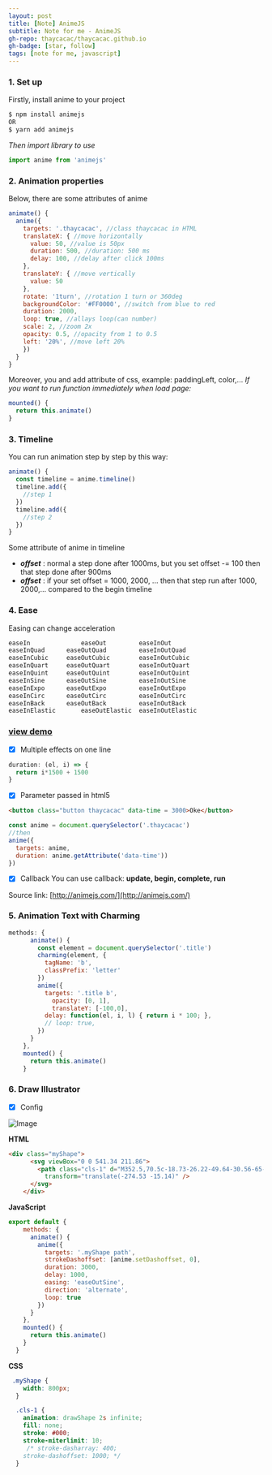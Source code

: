 ```yaml
---
layout: post
title: [Note] AnimeJS
subtitle: Note for me - AnimeJS
gh-repo: thaycacac/thaycacac.github.io
gh-badge: [star, follow]
tags: [note for me, javascript]
---
```


### 1. Set up
Firstly, install anime to your project
```javascript
$ npm install animejs
OR
$ yarn add animejs
```
*Then import library to use*
```javascript
import anime from 'animejs'
```

### 2. Animation properties

Below, there are some attributes of anime
```javascript
animate() {
  anime({
    targets: '.thaycacac', //class thaycacac in HTML
    translateX: { //move horizontally
      value: 50, //value is 50px
      duration: 500, //duration: 500 ms
      delay: 100, //delay after click 100ms
    },
    translateY: { //move vertically
      value: 50
    },
    rotate: '1turn', //rotation 1 turn or 360deg
    backgroundColor: '#FF0000', //switch from blue to red
    duration: 2000,
    loop: true, //allays loop(can number)
    scale: 2, //zoom 2x
    opacity: 0.5, //opacity from 1 to 0.5
    left: '20%', //move left 20%
    })
  }
}
```

Moreover, you and add attribute of css, example: paddingLeft, color,...
*If you want to run function immediately when load page:*
```javascript
mounted() {
  return this.animate()
}
```

### 3. Timeline
You can run animation step by step by this way:
```javascript
animate() {
  const timeline = anime.timeline()
  timeline.add({
    //step 1
  })
  timeline.add({
    //step 2
  })
}
```
Some attribute of anime in timeline
- ***offset*** : normal a step done after 1000ms, but you set offset -= 100 then that step done after 900ms
- ***offset*** : if your set offset = 1000, 2000, ... then that step run after 1000, 2000,... compared to the begin timeline
### 4. Ease
Easing can change acceleration
```javascript
easeIn	            easeOut	        easeInOut
easeInQuad	    easeOutQuad	        easeInOutQuad
easeInCubic	    easeOutCubic        easeInOutCubic
easeInQuart	    easeOutQuart        easeInOutQuart
easeInQuint	    easeOutQuint        easeInOutQuint
easeInSine	    easeOutSine	        easeInOutSine
easeInExpo	    easeOutExpo	        easeInOutExpo
easeInCirc	    easeOutCirc	        easeInOutCirc
easeInBack	    easeOutBack	        easeInOutBack
easeInElastic	    easeOutElastic	easeInOutElastic
```
### [**view demo**](https://codepen.io/juliangarnier/pen/mWdraw)
- [x] Multiple effects on one line
```javascript
duration: (el, i) => {
  return i*1500 + 1500
}
```
- [x] Parameter passed in html5
```html
<button class="button thaycacac" data-time = 3000>Oke</button>
```
```javascript
const anime = document.querySelector('.thaycacac')
//then
anime({
  targets: anime,
  duration: anime.getAttribute('data-time'))
})
```
- [x] Callback
You can use callback: **update, begin, complete, run**

Source link: [http://animejs.com/](http://animejs.com/)

### 5. Animation Text with Charming
```javascript
methods: {
      animate() {
        const element = document.querySelector('.title')
        charming(element, {
          tagName: 'b',
          classPrefix: 'letter'
        })
        anime({
          targets: '.title b',
            opacity: [0, 1],
            translateY: [-100,0],
          delay: function(el, i, l) { return i * 100; },
          // loop: true,
        })
      }
    },
    mounted() {
      return this.animate()
    }
```
### 6. Draw Illustrator
- [x] Config

![Image](https://github.com/thaycacac/document-note-for-me/blob/master/js/animation/settingSVG.PNG?raw=true)

**HTML**

```html
<div class="myShape">
      <svg viewBox="0 0 541.34 211.86">
        <path class="cls-1" d="M352.5,70.5c-18.73-26.22-49.64-30.56-65-18-11.14,9.1-16.48,29-9,40,10.23,15,36.48,1.59,60,21,3,2.49,15.85,13.08,15,26-1.23,18.59-30.34,34.92-36,30-11.87-10.32,63.87-127.67,83-120,16.79,6.73-15.87,107.47,2,114,10.92,4,36.77-28.65,48.73-52.82a110.44,110.44,0,0,0,4.7-11c4.35-11.94,13.82-38,2.57-53.17-5.59-7.55-17.9-14.61-26-11-25.18,11.22-5.87,123.74,13,125,13.37.89,21.26-54.35,41-54,17.84.32,26.61,45.69,44,44,4.1-.4,9.33-6.43,19.78-18.5,8.63-10,13.54-18,25.35-25.34a33.37,33.37,0,0,1,5.87-3.16c12.28-4.84,29.06-1.45,36,9a19.65,19.65,0,0,1,2.24,4.56c6.2,18.54-15.54,50.88-29.24,48.44-10.94-1.94-15.24-25.77-16-37-.88-12.9.7-41.55,16-47s39,13.85,45,35c6.31,22.07-8.18,40.82-3,44,6,3.7,28.33-20,42-37,18.88-23.49,22.6-35.9,27-35,14.18,2.9,4.49,138.11,0,138-4-.1-20.73-109,24-138,14.17-9.18,35.91-11.24,43-3,6.06,7-.46,19.41,4,50,1.16,8,2.2,11.24,5,13,9.06,5.71,32.49-7,37-21,8.57-26.64-48.34-66.69-63-77C645.37-24.18,438.88,39.72,352.5,70.5Z"
          transform="translate(-274.53 -15.14)" />
      </svg>
    </div>
```
**JavaScript**

```javascript
export default {
    methods: {
      animate() {
        anime({
          targets: '.myShape path',
          strokeDashoffset: [anime.setDashoffset, 0],
          duration: 3000,
          delay: 1000,
          easing: 'easeOutSine',
          direction: 'alternate',
          loop: true
        })
      }
    },
    mounted() {
      return this.animate()
    }
  }
```
**CSS**

```css
 .myShape {
    width: 800px;
  }

  .cls-1 {
    animation: drawShape 2s infinite;
    fill: none;
    stroke: #000;
    stroke-miterlimit: 10;
     /* stroke-dasharray: 400;
    stroke-dashoffset: 1000; */
  }
```
